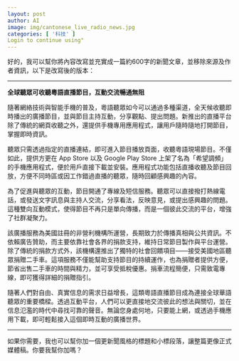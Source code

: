 ```yaml
---
layout: post
author: AI
image: img/cantonese_live_radio_news.jpg
categories: [ '科技' ]
Login to continue using"
---
```

好的，我可以幫你將內容改寫並充實成一篇約600字的新聞文章，並移除來源及作者資訊，以下是改寫後的版本：  

---

**全球聽眾可收聽粵語直播節目，互動交流暢通無阻**  

隨著網絡技術與智能手機的普及，粵語聽眾如今可以通過多種渠道，全天候收聽即時播出的廣播節目，並與節目主持互動，分享觀點、提出問題。新推出的直播平台除了傳統的網頁收聽之外，還提供手機專用應用程式，讓用戶隨時隨地打開節目，掌握即時資訊。  

聽眾只需透過指定的直播連結，即可進入節目播放頁面，收聽粵語現場節目。不僅如此，提供方更在 App Store 以及 Google Play Store 上架了名為「希望調頻」的手機應用程式，便於用戶直接下載並安裝。應用程式功能包括直播收聽及節目回放，方便不同時區或因工作錯過直播的聽眾，隨時回顧感興趣的內容。  

為了促進與聽眾的互動，節目開通了專線及短信服務。聽眾可以直接撥打熱線電話，或發送文字訊息與主持人交流，分享看法，反映意見，或提出感興趣的問題。這種雙向互動模式，使得節目不再只是單向傳播，而是一個彼此交流的平台，增強了社群凝聚力。  

該廣播服務為美國註冊的非營利機構所運營，長期致力於傳播真相與公共資訊。不依賴廣告贊助，而主要依靠社會各界的捐款支持，維持日常節目製作與平台運營。除了傳統的捐款方式外，該機構還推出了獨特的社會回饋項目——接受美國地區聽眾捐贈二手車。這項服務不僅能幫助支持節目的持續運作，也為捐贈者提供方便，節省出售二手車的時間與精力，並可享受抵稅優惠。捐車流程簡便，只需致電專線，即可獲得詳細的捐贈指引。  

隨著人們對自由、真實信息的需求日益增長，這類粵語直播節目成為連接全球華語聽眾的重要橋樑。透過互動平台，人們可以更直接地交流彼此的想法與關切，並在信息氾濫的時代中尋找可靠的聲音。無論您身處何地，只要能上網，或透過手機應用下載，即可輕鬆接入這個即時互動的廣播世界。  

---

如果你需要，我也可以幫你加一個更新聞風格的標題和小標段落，讓整篇更像正式媒體稿。你要我幫你加嗎？